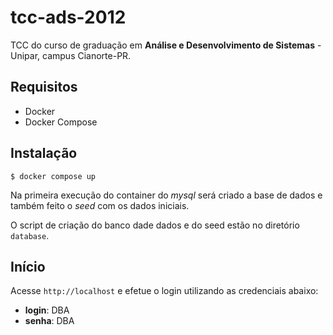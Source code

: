 # tcc-ads-2012

TCC do curso de graduação em **Análise e Desenvolvimento de Sistemas** - Unipar, campus Cianorte-PR.

## Requisitos

* Docker
* Docker Compose

## Instalação

```shell
$ docker compose up
```

Na primeira execução do container do _mysql_ será criado a base de dados e também feito o _seed_ com os dados iniciais.

O script de criação do banco dade dados e do seed estão no diretório `database`.

## Início

Acesse `http://localhost` e efetue o login utilizando as credenciais abaixo:

* **login**: DBA
* **senha**: DBA